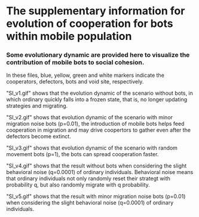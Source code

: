 # The supplementary information for evolution of cooperation for bots within mobile population

### Some evolutionary dynamic are provided here to visualize the contribution of mobile bots to social cohesion.

In these files, blue, yellow, green and white markers indicate the cooperators, defectors, bots and void site, respectively.

"SI_v1.gif" shows that the evolution dynamic of the scenario without bots, in which ordinary quickly falls into a frozen state, that is, no longer updating strategies and migrating.

"SI_v2.gif" shows that evolution dynamic of the scenario with minor migration noise bots (p=0.01), the introduction of mobile bots helps feed cooperation in migration and may drive coopertors to gather even after the defectors become extinct.

"SI_v3.gif" shows that evolution dynamic of the scenario with random movement bots (p=1), the bots can spread cooperation faster.

"SI_v4.gif" shows that the result without bots when considering the slight behavioral noise (q=0.0001) of ordinary individuals. Behavioral noise means that ordinary individuals not only randomly reset their strategt with probability q, but also randomly migrate with q probability.

"SI_v5.gif" shows that the result with minor migration noise bots (p=0.01) when considering the slight behavioral noise (q=0.0001) of ordinary individuals.
